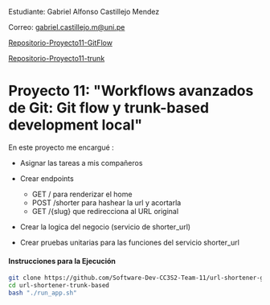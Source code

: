 Estudiante: Gabriel Alfonso Castillejo Mendez

Correo: <gabriel.castillejo.m@uni.pe>

[Repositorio-Proyecto11-GitFlow](https://github.com/Software-Dev-CC3S2-Team-11/url-shortener-git-flow)

[Repositorio-Proyecto11-trunk](https://github.com/Software-Dev-CC3S2-Team-11/url-shortener-trunk-based)

# Proyecto 11: "Workflows avanzados de Git: Git flow y trunk-based development local"

En este proyecto me encargué :

- Asignar las tareas a mis compañeros
- Crear endpoints
  - GET / para renderizar el home
  - POST /shorter para hashear la url y acortarla
  - GET /{slug} que redirecciona al URL original

- Crear la logica del negocio (servicio de shorter_url)
- Crear pruebas unitarias para las funciones del servicio shorter_url

#### Instrucciones para la Ejecución

``` bash
git clone https://github.com/Software-Dev-CC3S2-Team-11/url-shortener-git-flow
cd url-shortener-trunk-based
bash "./run_app.sh"
```
